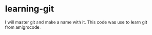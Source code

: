 # learning-git
I will master git and make a name with it.
This code was use to learn git from amigrocode.
